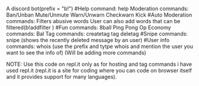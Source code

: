 A discord bot(prefix = "b!")
#Help command:
help
Moderation commands:
Ban/Unban
Mute/Unmute
Warn/Unwarn
Checkwarn
Kick
#Auto Moderation commands:
Filters abusive words
User can also add words that can be filtered(b!addfilter <word>)
#Fun commands:
8ball
Ping
Pong
Op
Economy commands:
Bal
Tag commands:
createtag
tag
deletag
#Snipe commands:
snipe (shows the recently deleted message by an user)
#User info commands:
whois (use the prefix and tytpe whois and mention the user you want to see the info of)
(Will be adding more commands)

NOTE: Use this code on repl.it only as for hosting and tag commands i have used repl.it (repl.it is a site for coding where you can code on browser itself and it provides support for many languages).
